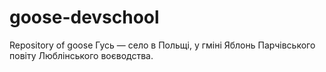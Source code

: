 # goose-devschool
Repository of goose
Гусь — село в Польщі, у гміні Яблонь Парчівського повіту Люблінського воєводства.
